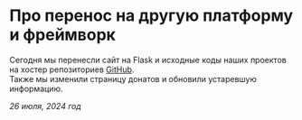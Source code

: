 # Про перенос на другую платформу и фреймворк

Сегодня мы перенесли сайт на Flask и исходные коды наших проектов на хостер репозиториев [GitHub](https://github.com/Foxity-Team).</br>
Также мы изменили страницу донатов и обновили устаревшую информацию.

*26 июля, 2024 год*